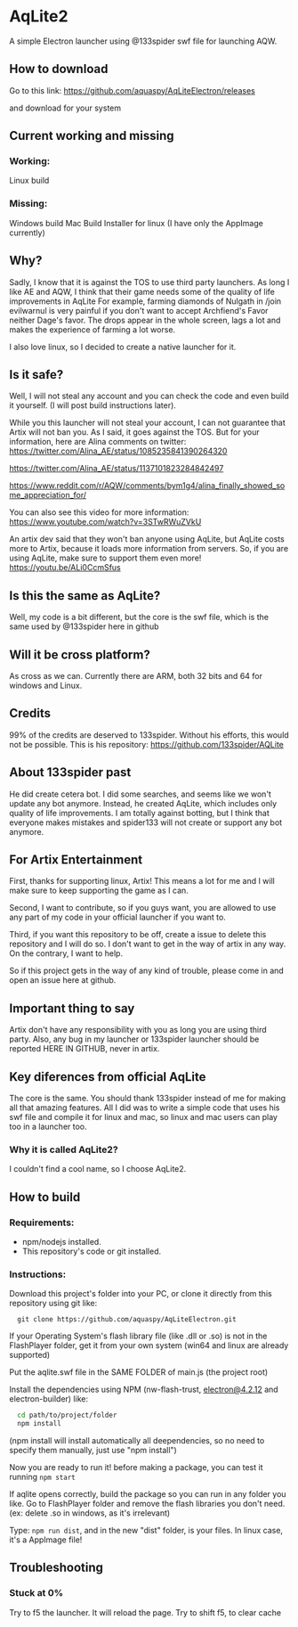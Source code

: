 # AqLite2
A simple Electron launcher using @133spider swf file for launching AQW.

## How to download

Go to this link: https://github.com/aquaspy/AqLiteElectron/releases

and download for your system

## Current working and missing

### Working:

Linux build

### Missing:

Windows build
Mac Build
Installer for linux (I have only the AppImage currently)


## Why?

Sadly, I know that it is against the TOS to use third party launchers. As long I like AE and AQW, I think that their game needs some of the quality of life improvements in AqLite
For example, farming diamonds of Nulgath in /join evilwarnul is very painful if you don't want to accept Archfiend's Favor neither Dage's favor. The drops appear in the whole screen, lags a lot and makes the experience of farming a lot worse.

I also love linux, so I decided to create a native launcher for it.

## Is it safe?

Well, I will not steal any account and you can check the code and even build it yourself. (I will post build instructions later).

While you this launcher will not steal your account, I can not guarantee that Artix will not ban you. As I said, it goes against the TOS. But for your information, here are Alina comments on twitter:
https://twitter.com/Alina_AE/status/1085235841390264320

https://twitter.com/Alina_AE/status/1137101823284842497

https://www.reddit.com/r/AQW/comments/bym1g4/alina_finally_showed_some_appreciation_for/

You can also see this video for more information: https://www.youtube.com/watch?v=3STwRWuZVkU

An artix dev said that they won't ban anyone using AqLite, but AqLite costs more to Artix, because it loads more information from servers. So, if you are using AqLite, make sure to support them even more!
https://youtu.be/ALi0CcmSfus



## Is this the same as AqLite?

Well, my code is a bit different, but the core is the swf file, which is the same used by @133spider here in github

## Will it be cross platform?

As cross as we can. Currently there are ARM, both 32 bits and 64 for windows and Linux.

## Credits
99% of the credits are deserved to 133spider. Without his efforts, this would not be possible.
This is his repository: https://github.com/133spider/AQLite


## About 133spider past

He did create cetera bot. I did some searches, and seems like we won't update any bot anymore. Instead, he created AqLite, which includes only quality of life improvements. I am totally against botting, but I think that everyone makes mistakes and spider133 will not create or support any bot anymore.
## For Artix Entertainment

First, thanks for supporting linux, Artix! This means a lot for me and I will make sure to keep supporting the game as I can.

Second, I want to contribute, so if you guys want, you are allowed to use any part of my code in your official launcher if  you want to.

Third, if you want this repository to be off, create a issue to delete this repository and I will do so. I don't want to get in the way of artix in any way. On the contrary, I want to help.

So if this project gets in the way of any kind of trouble, please come in and open an issue here at github.


## Important thing to say

Artix don't have any responsibility with you as long you are using third party. Also, any bug in my launcher or 133spider launcher should be reported HERE IN GITHUB, never in artix.


## Key diferences from official AqLite

The core is the same. You should thank 133spider instead of me for making all that amazing features. All I did was to write a simple code that uses his swf file and compile it for linux and mac, so linux and mac users can play too in a launcher too.

### Why it is called AqLite2?
I couldn't find a cool name, so I choose AqLite2.


## How to build

### Requirements:
 - npm/nodejs installed.
 - This repository's code or git installed.

### Instructions:

Download this project's folder into your PC, or clone it directly from this repository using git like:
```
  git clone https://github.com/aquaspy/AqLiteElectron.git
```

If your Operating System's flash library file (like .dll or .so) is not in the FlashPlayer folder,
get it from your own system (win64 and linux are already supported)

Put the aqlite.swf file in the SAME FOLDER of main.js (the project root)

Install the dependencies using NPM (nw-flash-trust, electron@4.2.12 and electron-builder) like:

```bash
  cd path/to/project/folder
  npm install
```
(npm install will install automatically all deependencies, so no need to specify them manually, just use "npm install")


Now you are ready to run it! before making a package, you can test it running `npm start`

If aqlite opens correctly, build the package so you can run in any folder you like.
Go to FlashPlayer folder and remove the flash libraries you don't need.
(ex: delete .so in windows, as it's irrelevant)

Type: `npm run dist`, and in the new "dist" folder, is your files. In linux case, it's a AppImage file!

## Troubleshooting

### Stuck at 0%
Try to f5 the launcher. It will reload the page.
Try to shift f5, to clear cache

